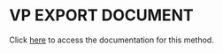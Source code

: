 <!---->
# VP EXPORT DOCUMENT

Click [here](https://developer.4d.com/docs/ViewPro/method-list#vp-export-document) to access the documentation for this method.

